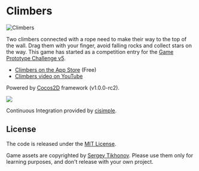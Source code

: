 # Climbers

![Climbers](http://iplayful.com/climbers/climbers-thumb-2.jpg)

Two climbers connected with a rope need to make their way to the top of the wall. Drag them with your finger, avoid falling rocks and collect stars on the way. This game has started as a competition entry for the [Game Prototype Challenge v5][3].

* [Climbers on the App Store][1] (Free)
* [Climbers video on YouTube][2]

Powered by [Cocos2D][4] framework (v1.0.0-rc2).

[1]: http://itunes.apple.com/us/app/climbers/id434336581?mt=8&ls=1
[2]: http://www.youtube.com/watch?v=-NDvp5B4ir4
[3]: http://gameprototypechallenge.com/v5
[4]: http://www.cocos2d-iphone.org/

<a href="https://www.cisimple.com/jobs/tve19r1ye8on7p04b"><img src='https://www.cisimple.com/jobs/tve19r1ye8on7p04b/build_status.png'/></a>

Continuous Integration provided by [cisimple](https://www.cisimple.com).

## License

The code is released under the [MIT License][5].

Game assets are copyrighted by [Sergey Tikhonov][6]. Please use them only for learning purposes, and don't release with your own project.

[5]: http://opensource.org/licenses/mit-license.php
[6]: http://haqu.net/
